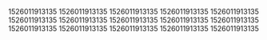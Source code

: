 1526011913135
1526011913135
1526011913135
1526011913135
1526011913135
1526011913135
1526011913135
1526011913135
1526011913135
1526011913135
1526011913135
1526011913135
1526011913135
1526011913135
1526011913135